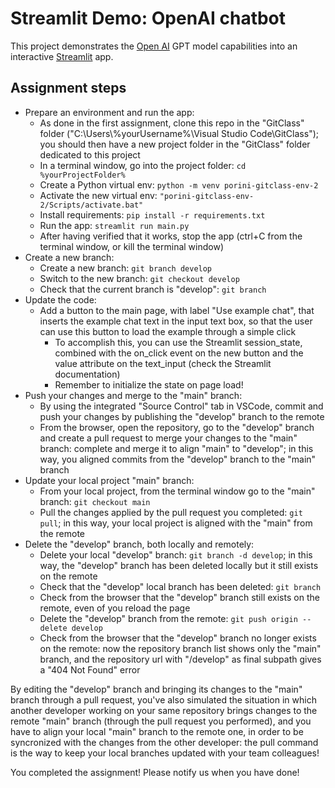  # Streamlit Demo: OpenAI chatbot

This project demonstrates the [Open AI](https://platform.openai.com/docs/guides/gpt) GPT model capabilities into an interactive [Streamlit](https://streamlit.io) app.

## Assignment steps
* Prepare an environment and run the app:
    * As done in the first assignment, clone this repo in the "GitClass" folder ("C:\Users\\%yourUsername%\Visual Studio Code\GitClass"); you should then have a new project folder in the "GitClass" folder dedicated to this project
    * In a terminal window, go into the project folder: ```cd %yourProjectFolder%```
    * Create a Python virtual env: ```python -m venv porini-gitclass-env-2```
    * Activate the new virtual env: ```"porini-gitclass-env-2/Scripts/activate.bat"```
    * Install requirements: ```pip install -r requirements.txt```
    * Run the app: ```streamlit run main.py```
    * After having verified that it works, stop the app (ctrl+C from the terminal window, or kill the terminal window)
* Create a new branch:
    * Create a new branch: ```git branch develop```
    * Switch to the new branch: ```git checkout develop```
    * Check that the current branch is "develop": ```git branch```
* Update the code:
    * Add a button to the main page, with label "Use example chat", that inserts the example chat text in the input text box, so that the user can use this button to load the example through a simple click
        * To accomplish this, you can use the Streamlit session_state, combined with the on_click event on the new button and the value attribute on the text_input (check the Streamlit documentation)
        * Remember to initialize the state on page load!
* Push your changes and merge to the "main" branch:
    * By using the integrated "Source Control" tab in VSCode, commit and push your changes by publishing the "develop" branch to the remote
    * From the browser, open the repository, go to the "develop" branch and create a pull request to merge your changes to the "main" branch: complete and merge it to align "main" to "develop"; in this way, you aligned commits from the "develop" branch to the "main" branch
* Update your local project "main" branch:
    * From your local project, from the terminal window go to the "main" branch: ```git checkout main```
    * Pull the changes applied by the pull request you completed: ```git pull```; in this way, your local project is aligned with the "main" from the remote
* Delete the "develop" branch, both locally and remotely:
    * Delete your local "develop" branch: ```git branch -d develop```; in this way, the "develop" branch has been deleted locally but it still exists on the remote
    * Check that the "develop" local branch has been deleted: ```git branch```
    * Check from the browser that the "develop" branch still exists on the remote, even of you reload the page
    * Delete the "develop" branch from the remote: ```git push origin --delete develop```
    * Check from the browser that the "develop" branch no longer exists on the remote: now the repository branch list shows only the "main" branch, and the repository url with "/develop" as final subpath gives a "404 Not Found" error

By editing the "develop" branch and bringing its changes to the "main" branch through a pull request, you've also simulated the situation in which another developer working on your same repository brings changes to the remote "main" branch (through the pull request you performed), and you have to align your local "main" branch to the remote one, in order to be syncronized with the changes from the other developer: the pull command is the way to keep your local branches updated with your team colleagues!

You completed the assignment! Please notify us when you have done!
